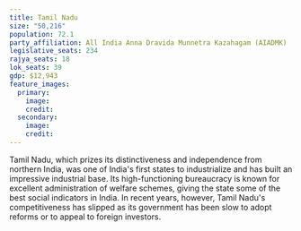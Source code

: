 ```yaml
---
title: Tamil Nadu
size: "50,216"
population: 72.1
party_affiliation: All India Anna Dravida Munnetra Kazahagam (AIADMK)
legislative_seats: 234
rajya_seats: 18
lok_seats: 39
gdp: $12,943
feature_images:
  primary:
    image: 
    credit: 
  secondary:
    image: 
    credit: 
---
```


Tamil Nadu, which prizes its distinctiveness and independence from northern India, was one of India's first states to industrialize and has built an impressive industrial base. Its high-functioning bureaucracy is known for excellent administration of welfare schemes, giving the state some of the best social indicators in India. In recent years, however, Tamil Nadu's competitiveness has slipped as its government has been slow to adopt reforms or to appeal to foreign investors.
